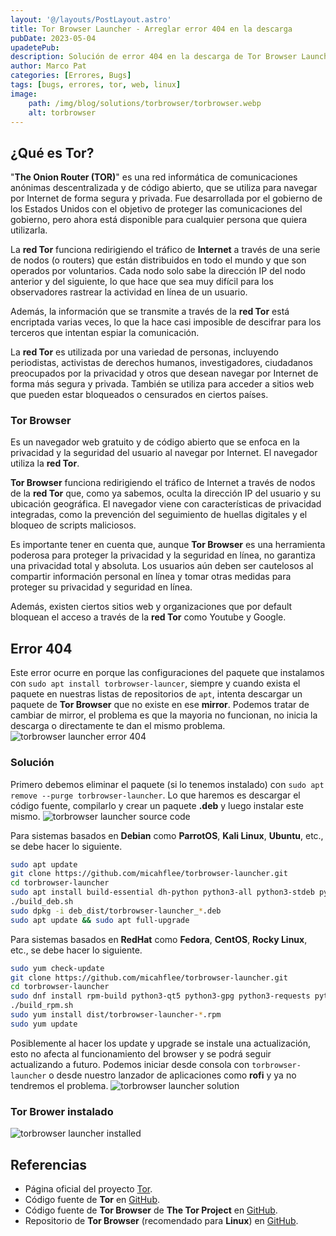 ```yaml
---
layout: '@/layouts/PostLayout.astro'
title: Tor Browser Launcher - Arreglar error 404 en la descarga
pubDate: 2023-05-04
upadetePub:
description: Solución de error 404 en la descarga de Tor Browser Launcher
author: Marco Pat
categories: [Errores, Bugs]
tags: [bugs, errores, tor, web, linux]
image:
    path: /img/blog/solutions/torbrowser/torbrowser.webp
    alt: torbrowser
---
```


## ¿Qué es Tor?

"**The Onion Router (TOR)**" es una red informática de comunicaciones anónimas descentralizada y de código abierto, que se utiliza para navegar por Internet de forma segura y privada. Fue desarrollada por el gobierno de los Estados Unidos con el objetivo de proteger las comunicaciones del gobierno, pero ahora está disponible para cualquier persona que quiera utilizarla.

La **red Tor** funciona redirigiendo el tráfico de **Internet** a través de una serie de nodos (o routers) que están distribuidos en todo el mundo y que son operados por voluntarios. Cada nodo solo sabe la dirección IP del nodo anterior y del siguiente, lo que hace que sea muy difícil para los observadores rastrear la actividad en línea de un usuario.

Además, la información que se transmite a través de la **red Tor** está encriptada varias veces, lo que la hace casi imposible de descifrar para los terceros que intentan espiar la comunicación.

La **red Tor** es utilizada por una variedad de personas, incluyendo periodistas, activistas de derechos humanos, investigadores, ciudadanos preocupados por la privacidad y otros que desean navegar por Internet de forma más segura y privada. También se utiliza para acceder a sitios web que pueden estar bloqueados o censurados en ciertos países.

### Tor Browser

Es un navegador web gratuito y de código abierto que se enfoca en la privacidad y la seguridad del usuario al navegar por Internet. El navegador utiliza la **red Tor**.

**Tor Browser** funciona redirigiendo el tráfico de Internet a través de nodos de la **red Tor** que, como ya sabemos, oculta la dirección IP del usuario y su ubicación geográfica. El navegador viene con características de privacidad integradas, como la prevención del seguimiento de huellas digitales y el bloqueo de scripts maliciosos.

Es importante tener en cuenta que, aunque **Tor Browser** es una herramienta poderosa para proteger la privacidad y la seguridad en línea, no garantiza una privacidad total y absoluta. Los usuarios aún deben ser cautelosos al compartir información personal en línea y tomar otras medidas para proteger su privacidad y seguridad en línea.

Además, existen ciertos sitios web y organizaciones que por default bloquean el acceso a través de la **red Tor** como Youtube y Google.

## Error 404

Este error ocurre en porque las configuraciones del paquete que instalamos con `sudo apt install torbrowser-launcer`, siempre y cuando exista el paquete en nuestras listas de repositorios de `apt`, intenta descargar un paquete de **Tor Browser** que no existe en ese **mirror**. Podemos tratar de cambiar de mirror, el problema es que la mayoria no funcionan, no inicia la descarga o directamente te dan el mismo problema.
![torbrowser launcher error 404](/img/blog/solutions/torbrowser/error404.webp)

### Solución

Primero debemos eliminar el paquete (si lo tenemos instalado) con `sudo apt remove --purge torbrowser-launcher`. Lo que haremos es descargar el código fuente, compilarlo y crear un paquete **.deb** y luego instalar este mismo.
![torbrowser launcher source code](/img/blog/solutions/torbrowser/source-code.webp)

Para sistemas basados en **Debian** como **ParrotOS**, **Kali Linux**, **Ubuntu**, etc., se debe hacer lo siguiente.

```bash
sudo apt update
git clone https://github.com/micahflee/torbrowser-launcher.git
cd torbrowser-launcher
sudo apt install build-essential dh-python python3-all python3-stdeb python3-pyqt5 python3-gpg python3-requests python3-socks python3-packaging gnupg2 tor
./build_deb.sh
sudo dpkg -i deb_dist/torbrowser-launcher_*.deb
sudo apt update && sudo apt full-upgrade
```

Para sistemas basados en **RedHat** como **Fedora**, **CentOS**, **Rocky Linux**, etc., se debe hacer lo siguiente.

```bash
sudo yum check-update
git clone https://github.com/micahflee/torbrowser-launcher.git
cd torbrowser-launcher
sudo dnf install rpm-build python3-qt5 python3-gpg python3-requests python3-pysocks python3-packaging gnupg2 tor
./build_rpm.sh
sudo yum install dist/torbrowser-launcher-*.rpm
sudo yum update
```

Posiblemente al hacer los update y upgrade se instale una actualización, esto no afecta al funcionamiento del browser y se podrá seguir actualizando a futuro. Podemos iniciar desde consola con `torbrowser-launcher` o desde nuestro lanzador de aplicaciones como **rofi** y ya no tendremos el problema.
![torbrowser launcher solution](/img/blog/solutions/torbrowser/solved.webp)

### Tor Brower instalado

![torbrowser launcher installed](/img/blog/solutions/torbrowser/installed.webp)

## Referencias

* Página oficial del proyecto [Tor](https://www.torproject.org/es/).
* Código fuente de **Tor** en [GitHub](https://github.com/torproject/tor).
* Código fuente de **Tor Browser** de **The Tor Project** en [GitHub](https://github.com/micahflee/torbrowser-launcher).
* Repositorio de **Tor Browser** (recomendado para **Linux**) en [GitHub](https://github.com/torproject/torbrowser-releases).
